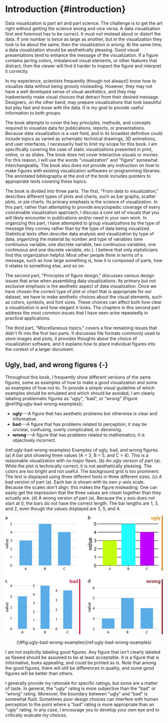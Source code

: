 


# Introduction {#introduction}

Data visualization is part art and part science. The challenge is to get the art right without getting the science wrong and vice versa. A data visualization first and foremost has to be correct. It must not mislead about or distort the data. If one number is twice as large as another, but in the visualization they look to be about the same, then the visualization is wrong. At the same time, a data visualization should be aesthetically pleasing. Good visual presentations tend to enhance the message of the visualization. If a figure contains jarring colors, imbalanced visual elements, or other features that distract, then the viewer will find it harder to inspect the figure and interpret it correctly.

In my experience, scientists frequently (though not always!) know how to visualize data without being grossly misleading. However, they may not have a well developed sense of visual aesthetics, and they may inadvertantly make visual choices that detract from their desired message. Designers, on the other hand, may prepare visualizations that look beautiful but play fast and loose with the data. It is my goal to provide useful information to both groups. 

The book attempts to cover the key principles, methods, and concepts required to visualize data for publications, reports, or presentations. Because data visualization is a vast field, and in its broadest definition could include topics as varied as schematic technical drawings, 3D animations, and user interfaces, I necessarily had to limit my scope for this book. I am specifically covering the case of static visualizations presented in print, online, or as slides. The book does not cover interactive visuals or movies. For this reason, I will use the words "visualization" and "figure" somewhat interchangeably. The book also does not provide any instruction on *how* to make figures with existing visualization softwares or programming libraries. The annotated bibliography at the end of the book includes pointers to appropriate texts covering these topics.

The book is divided into three parts. The first, "From data to visualization," describes different types of plots and charts, such as bar graphs, scatter plots, or pie charts. Its primary emphasis is the science of visualization. In this part, rather than attempting to provide encyclopedic coverage of every conceivable visualization approach, I discuss a core set of visuals that you will likely encounter in publications and/or need in your own work. In organizing this part, I have attempted to group visualizations by the type of message they convey rather than by the type of data being visualized. Statistical texts often describe data analysis and visualization by type of data, organizing the material by number and type of variables (one continuous variable, one discrete variable, two continuous variables, one continuous and one discrete variable, etc.). I believe that only statisticians find this organization helpful. Most other people think in terms of a message, such as how large something is, how it is composed of parts, how it relates to something else, and so on.

The second part, "Principles of figure design," discusses various design issues that arise when assembling data visualizations. Its primary but not exclusive emphasis is the aesthetic aspect of data visualization. Once we have chosen the correct type of plot or chart that is appropriate for our dataset, we have to make aesthetic choices about the visual elements, such as colors, symbols, and font sizes. These choices can affect both how clear a visualization is and how elegant it looks. The chapters in this second part address the most common issues that I have seen arise repeatedly in practical applications.

The third part, "Miscellaneous topics," covers a few remaining issues that didn't fit into the first two parts. It discusses file formats commonly used to store images and plots, it provides thoughts about the choice of visualization software, and it explains how to place individual figures into the context of a larger document.

## Ugly, bad, and wrong figures {-}

Throughout this book, I frequently show different versions of the same figures, some as examples of how to make a good visualization and some as examples of how not to. To provide a simple visual guideline of which examples should be emulated and which should be avoided, I am clearly labeling problematic figures as "ugly", "bad", or "wrong" (Figure \@ref(fig:ugly-bad-wrong-examples)):

- **ugly**---A figure that has aesthetic problems but otherwise is clear and informative.
- **bad**---A figure that has problems related to perception; it may be unclear, confusing, overly complicated, or deceiving.
- **wrong**---A figure that has problems related to mathematics; it is objectively incorrect.


(ref:ugly-bad-wrong-examples) Examples of ugly, bad, and wrong figures. (a) A bar plot showing three values (A = 3, B = 5, and C = 4). This is a reasonable visualization with no major flaws. (b) An ugly version of part (a). While the plot is technically correct, it is not aesthetically pleasing. The colors are too bright and not useful. The background grid is too prominent. The text is displayed using three different fonts in three different sizes. (c) A bad version of part (a). Each bar is shown with its own *y*-axis scale. Because the scales don't align, this makes the figure misleading. One can easily get the impression that the three values are closer together than they actually are. (d) A wrong version of part (a). Because the *y* axis does not start at 0, the bars do not have the correct length. The bar lengths are 1, 3, and 2, even though the values displayed are 3, 5, and 4.


<div class="figure" style="text-align: center">
<img src="introduction_files/figure-html/ugly-bad-wrong-examples-1.png" alt="(ref:ugly-bad-wrong-examples)" width="576" />
<p class="caption">(\#fig:ugly-bad-wrong-examples)(ref:ugly-bad-wrong-examples)</p>
</div>

I am not explicitly labeling good figures. Any figure that isn't clearly labeled as flawed  should be assumed to be at least acceptable. It is a figure that is informative, looks appealing, and could be printed as is. Note that among the good figures, there will still be differences in quality, and some good figures will be better than others.

I generally provide my rationale for specific ratings, but some are a matter of taste. In general, the "ugly" rating is more subjective than the "bad" or "wrong" rating. Moreover, the boundary between "ugly" and "bad" is somewhat fluid. Sometimes poor design choices can interfere with human perception to the point where a "bad" rating is more appropriate than an "ugly" rating. In any case, I encourage you to develop your own eye and to critically evaluate my choices.

